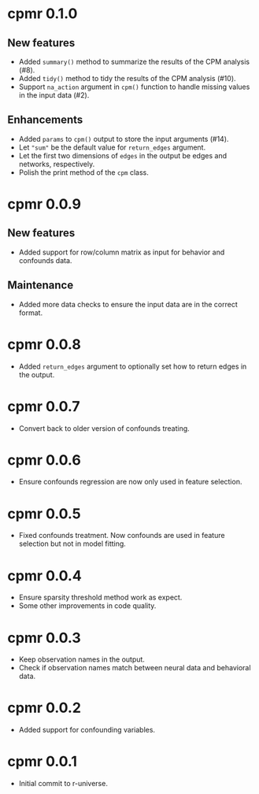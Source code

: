 # cpmr 0.1.0

## New features

* Added `summary()` method to summarize the results of the CPM analysis (#8).
* Added `tidy()` method to tidy the results of the CPM analysis (#10).
* Support `na_action` argument in `cpm()` function to handle missing values in the input data (#2).

## Enhancements

* Added `params` to `cpm()` output to store the input arguments (#14).
* Let `"sum"` be the default value for `return_edges` argument.
* Let the first two dimensions of `edges` in the output be edges and networks, respectively.
* Polish the print method of the `cpm` class.

# cpmr 0.0.9

## New features

* Added support for row/column matrix as input for behavior and confounds data.

## Maintenance

* Added more data checks to ensure the input data are in the correct format.

# cpmr 0.0.8

* Added `return_edges` argument to optionally set how to return edges in the output.

# cpmr 0.0.7

* Convert back to older version of confounds treating.

# cpmr 0.0.6

* Ensure confounds regression are now only used in feature selection.

# cpmr 0.0.5

* Fixed confounds treatment. Now confounds are used in feature selection but not in model fitting.

# cpmr 0.0.4

* Ensure sparsity threshold method work as expect.
* Some other improvements in code quality.

# cpmr 0.0.3

* Keep observation names in the output.
* Check if observation names match between neural data and behavioral data.

# cpmr 0.0.2

* Added support for confounding variables.

# cpmr 0.0.1

* Initial commit to r-universe.
